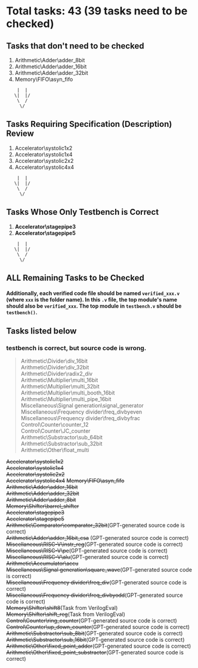 # Total tasks: 43 (39 tasks need to be checked)

## Tasks that don't need to be checked
1. Arithmetic\Adder\adder_8bit
2. Arithmetic\Adder\adder_16bit
3. Arithmetic\Adder\adder_32bit
4. Memory\FIFO\asyn_fifo

```
    |  |
   \|  |/
    \  /
     \/
```

## Tasks Requiring Specification (Description) Review
1. Accelerator\systolic1x2
7. Accelerator\systolic1x4
8. Accelerator\systolic2x2
9. Accelerator\systolic4x4

```
    |  |
   \|  |/
    \  /
     \/
```

## Tasks Whose Only Testbench is Correct
1. **Accelerator\stagepipe3**
11. **Accelerator\stagepipe5**

```
    |  |
   \|  |/
    \  /
     \/
```

## ALL Remaining Tasks to be Checked

#### Additionally, each verified code file should be named `verified_xxx.v` (where `xxx` is the folder name). In this `.v` file, the top module's name should also be `verified_xxx`. The top module in `testbench.v` should be `testbench()`.

## Tasks listed below
### testbench is correct, but source code is wrong.
> Arithmetic\Divider\div_16bit  
> Arithmetic\Divider\div_32bit  
> Arithmetic\Divider\radix2_div  
>Arithmetic\Multiplier\multi_16bit  
>Arithmetic\Multiplier\multi_32bit  
>Arithmetic\Multiplier\multi_booth_16bit  
>Arithmetic\Multiplier\multi_pipe_16bit  
>Miscellaneous\Signal generation\signal_generator  
>Miscellaneous\Frequency divider\freq_divbyeven  
>Miscellaneous\Frequency divider\freq_divbyfrac  
>Control\Counter\counter_12  
>Control\Counter\JC_counter  
>Arithmetic\Substractor\sub_64bit  
>Arithmetic\Substractor\sub_32bit  
>Arithmetic\Other\float_multi  
> 




~~Accelerator\systolic1x2~~  
~~Accelerator\systolic1x4~~  
~~Accelerator\systolic2x2~~  
~~Accelerator\systolic4x4~~ 
~~Memory\FIFO\asyn_fifo~~  
~~Arithmetic\Adder\adder_16bit~~  
~~Arithmetic\Adder\adder_32bit~~  
~~Arithmetic\Adder\adder_8bit~~  
~~Memory\Shifter\barrel_shifter~~  
~~Accelerator\stagepipe3~~  
~~Accelerator\stagepipe5~~   
~~Arithmetic\Comparator\comparator_32bit~~(GPT-generated source code is correct)  
~~Arithmetic\Adder\adder_16bit_csa~~ (GPT-generated source code is correct)   
~~Miscellaneous\RISC-V\instr_reg~~(GPT-generated source code is correct)  
~~Miscellaneous\RISC-V\pe~~(GPT-generated source code is correct)   
~~Miscellaneous\RISC-V\alu~~(GPT-generated source code is correct)  
~~Arithmetic\Accumulator\accu~~   
~~Miscellaneous\Signal generation\square_wave~~(GPT-generated source code is correct)  
~~Miscellaneous\Frequency divider\freq_div~~(GPT-generated source code is correct)  
~~Miscellaneous\Frequency divider\freq_divbyodd~~(GPT-generated source code is correct)    
~~Memory\Shifter\shift8~~(Task from VerilogEval)  
~~Memory\Shifter\shift_reg~~(Task from VerilogEval)  
~~Control\Counter\ring_counter~~(GPT-generated source code is correct)  
~~Control\Counter\up_down_counter~~(GPT-generated source code is correct)  
~~Arithmetic\Substractor\sub_8bit~~(GPT-generated source code is correct)  
~~Arithmetic\Substractor\sub_16bit~~(GPT-generated source code is correct)  
~~Arithmetic\Other\fixed_point_adder~~(GPT-generated source code is correct)  
~~Arithmetic\Other\fixed_point_substractor~~(GPT-generated source code is correct)  

